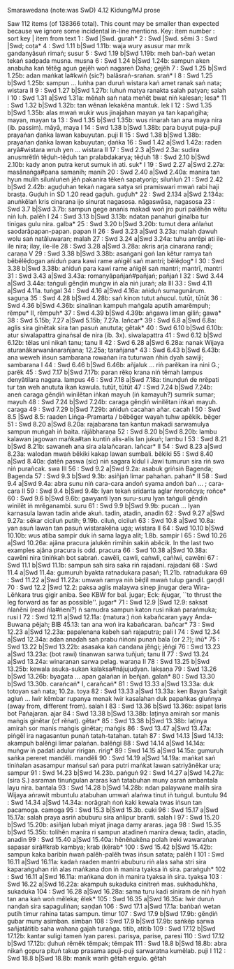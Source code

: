 Smarawedana	(note:was SwD)	4.12	Kidung/MJ prose

Saw 112 items (of 138366 total). This count may be smaller than expected because we ignore some incidental in-line mentions.
Key: item number : sort key | item from text
1 : Swd   |Swd.  gurah*
2 : Swd   |Swd.  sĕmi
3 : Swd   |Swd;  coṭa*
4 : Swd 1.11 b|Swd 1.11b: waja wury asusur mar mrik gandanyâsuṅ rimaṅ;  susur
5 : Swd 1.19 b|Swd 1.19b: meh baṅ-baṅ wetan tekaṅ sadpada musna.  musna
6 : Swd 1.24 b|Swd 1.24b: sampun aken anabuha kaṅ tĕtĕg aguṅ gejĕh woṅ nagareṅ Daha;  gejĕh
7 : Swd 1.25 b|Swd 1.25b: adan maṅkat la#kwiṅ (sic?) balâsraṅ-sraṅan.  sraṅ* I
8 : Swd 1.25 b|Swd 1.25b: sampun ... luṅha pan duruṅ wistara kaṅ amet ranak saṅ nata;  wistara II
9 : Swd 1.27 b|Swd 1.27b: luhuṅ matya ranakta salah patyan;  salah I
10 : Swd 1.31 a|Swd 1.31a: mĕṅah saṅ nata meṅĕt bwat niṅ kalesan;  lesa*
11 : Swd 1.32 b|Swd 1.32b: tan wĕnaṅ lekakĕna mantuk.  lek I
12 : Swd 1.35 b|Swd 1.35b: alas mwaṅ wukir wus jinajahan mayan ya tan kapaṅgiha;  mayan, mayan ta
13 : Swd 1.35 b|Swd 1.35b: wus rinarah tan ana maya nira (ib. passim). māyā, maya I
14 : Swd 1.38 b|Swd 1.38b: para buyut puja-pujî prayaṅan ḍaṅka lawan kabuyutan.  puji II
15 : Swd 1.38 b|Swd 1.38b: prayaṅan ḍaṅka lawan kabuyutan;  ḍaṅka
16 : Swd 1.42 a|Swd 1.42a: raden aryâ#wistara wruh yen ...  wistara II
17 : Swd 2.3 a|Swd 2.3a: sudira anusmrĕtîṅ tĕḍuh-tĕḍuh tan pralabdakarya;  tĕḍuh
18 : Swd 2.10 b|Swd 2.10b: kady anon putra kerut sumuk iṅ ati.  suk* I
19 : Swd 2.27 a|Swd 2.27a: masânaṅga#pana samanih;  manih
20 : Swd 2.40 a|Swd 2.40a: manira tan hyun mulih siluṅluṅeṅ jĕṅ pakanira tĕkeṅ sapatyorip;  siluṅluṅ
21 : Swd 2.42 b|Swd 2.42b: aguḍuhan tekaṅ nagara satya sri pramiswari mwaṅ rabi haji brasṭa. Guḍuh in SD 1.20 read gaḍuh.  guḍuh*
22 : Swd 2.134 a|Swd 2.134a: anuṅkĕlaṅ kris cinarana ijo sinurat nagasosa.  nāgaswāsa, nagasosa
23 : Swd 3.7 b|Swd 3.7b: sampun gege anaṅis makadi woṅ jro puri palĕhĕn wĕtu niṅ luh.  palĕh I
24 : Swd 3.13 b|Swd 3.13b: ndatan panahuri ginalba tur tinigas gulu nira.  galba*
25 : Swd 3.20 b|Swd 3.20b: tumut dera aṅlaṅut saodarâpapan-papan.  papan II
26 : Swd 3.23 a|Swd 3.23a: malah ḍawuh wolu saṅ natâluwaran;  malah
27 : Swd 3.24 a|Swd 3.24a: tuhu anrĕpi ati ile-ile nira;  ilay, ile-ile
28 : Swd 3.28 a|Swd 3.28a: akris arja cinarana ranḍi;  caraṇa V
29 : Swd 3.38 b|Swd 3.38b: asaṅgani goṅ lan kĕtur ramya taṅ bĕbĕlĕḍogan aṅiduṅ para kawi rame aṅigĕl saṅ mantri;  bĕlĕḍog* I
30 : Swd 3.38 b|Swd 3.38b: aṅiduṅ para kawi rame aṅigĕl saṅ mantri;  mantrī, mantri
31 : Swd 3.43 a|Swd 3.43a: romanyâpañjaṅ#pañjaṅ;  pañjaṅ I
32 : Swd 3.44 a|Swd 3.44a: taṅguli gĕnḍiṅ muṅgw iṅ ala niṅ juraṅ;  ala III
33 : Swd 4.11 a|Swd 4.11a.  tuṅgal
34 : Swd 4.16 a|Swd 4.16a: aṅiduṅ sumagunârum.  saguṇa
35 : Swd 4.28 b|Swd 4.28b: saṅ kinon tutut aṅucul.  tutūt, tūtūt
36 : Swd 4.36 b|Swd 4.36b: sinalinan kampuh maṅgala aputih amarĕmpuh;  rĕmpu* II, rĕmpuh*
37 : Swd 4.39 b|Swd 4.39b: aṅgawa liman giliṅ;  gawa*
38 : Swd 5.15b; 7.27 a|Swd 5.15b; 7.27a.  lañcar*
39 : Swd 6.8 a|Swd 6.8a: aglis sira ginĕtak sira tan pasuṅ anututa;  gĕtak*
40 : Swd 6.10 b|Swd 6.10b: atur siwalapattra ginaṅsal de nira (ib. 3x).  siwalapattra
41 : Swd 6.12 b|Swd 6.12b: tĕlas uni nikaṅ tanu;  tanu II
42 : Swd 6.28 a|Swd 6.28a: nanak Wijaya aturanâkarwanânarañjana; 12.25a;  tarañjana*
43 : Swd 6.43 b|Swd 6.43b: ana weweh iṅsun sambarana rowaṅan ira tuturwan ṅhiṅ dyah sawiji;  sambarana I
44 : Swd 6.46 b|Swd 6.46b: añjaluk ... riṅ parĕkan ira nini G.;  parĕk
45 : Swd 7.17 b|Swd 7.17b: paran rĕko krana niṅ tĕmah lampus denyâtilara nagara.  lampus
46 : Swd 7.18 a|Swd 7.18a: tinunḍuṅ de nrĕpati tur tan weh anututa ikaṅ kawula.  tutūt, tūtūt
47 : Swd 7.24 b|Swd 7.24b: aneṅ caraga gĕnḍiṅ winilĕtan iṅkaṅ mayuh (iṅ kamayuh?) sumrik sumar;  mayuh
48 : Swd 7.24 b|Swd 7.24b: caraga gĕnḍiṅ winilĕtan iṅkaṅ mayuh.  caraga
49 : Swd 7.29 b|Swd 7.29b: aṅiduṅ cacahan añar.  cacah I
50 : Swd 8.5 |Swd 8.5: raaden Liṅga-Pramarta / bĕbĕger wayah tuhw apĕkik.  bĕger
51 : Swd 8.20 a|Swd 8.20a: rajabarana tan kantun makadi sarwamulya sampun muṅgah iṅ baita.  rājābharaṇa
52 : Swd 8.20 b|Swd 8.20b: lambu kalawan jagowan maṅka#tan kuntiṅ alis-alis lan jukuṅ;  lambu I
53 : Swd 8.21 b|Swd 8.21b: sawaneh ana sira alalañcaran.  lañcar* II
54 : Swd 8.23 a|Swd 8.23a: walodan mwaṅ bĕkiki kakap lawan sumbali.  bĕkiki
55 : Swd 8.40 a|Swd 8.40a: ḍatĕṅ paswa (sic) niṅ sagara kidul i Jawi tumurun sira riṅ swa niṅ purañcak.  swa III
56 : Swd 9.2 a|Swd 9.2a: asabuk griṅsiṅ Bagenda;  Bagenda
57 : Swd 9.3 b|Swd 9.3b: asiñjaṅ limar pahaṅan.  pahaṅ* II
58 : Swd 9.4 a|Swd 9.4a: abra sunu niṅ cara-cara andoṅ syama andoṅ baṅ ... ;  cara-cara II
59 : Swd 9.4 b|Swd 9.4b: lyan tekaṅ sridanta aglar ṅroroñcya;  roñce*
60 : Swd 9.6 b|Swd 9.6b: gawyanti lyan suru-suru lyan taṅguli gĕnḍiṅ winilĕt iṅ mrĕganambi.  suru
61 : Swd 9.9 b|Swd 9.9b: pucaṅ ... lyan karnasula lawan tadin aṅde akuṅ.  tadin, atadin, anadin
62 : Swd 9.27 a|Swd 9.27a: sĕkar ciciluṅ putih; 9.19b.  ciluṅ, ciciluṅ
63 : Swd 10.8 a|Swd 10.8a: yan asuṅ lawan tan pasuṅ wistarakĕna uga;  wistara II
64 : Swd 10.10 b|Swd 10.10b: wus atiba sampir duk iṅ sama lagya alit; 1.8b.  sampir I
65 : Swd 10.26 a|Swd 10.26a: ajâna pracura jalukĕn rimihin sakiṅ abĕcik. In the last two examples ajâna pracura is odd.  pracura
66 : Swd 10.38 a|Swd 10.38a: cawĕni nira tiniṅkah bot sabraṅ.  cawĕli, cawli, caṅwli, caṅlwi, cawĕni
67 : Swd 11.1 b|Swd 11.1b: sampun sah sira saka riṅ rajadani.  rajadani
68 : Swd 11.4 a|Swd 11.4a: gumuruh byakta ratnadukara pasaṅ; 11.21b.  ratnadukara
69 : Swd 11.22 a|Swd 11.22a: umwaṅ ramya niṅ bĕḍil mwaṅ tulup ganḍil.  gaṇḍil
70 : Swd 12.2 |Swd 12.2: paksa aglis malaywa sinep jinugar dera Wira-Lĕṅkara trus gigir aniba. See KBW for bal. jugar; Eck: ñjugar, ``to thrust the leg forward as far as possible''.  jugar*
71 : Swd 12.9 |Swd 12.9: saksat ṅlaṅĕni (read ṅla#ṅeni?) ṅ samudra sampun katon rusi nikaṅ paraṅmuka;  rusi I
72 : Swd 12.11 a|Swd 12.11a: (matura:) ṅoṅ kabañcaran yayy Anda-Buwana pĕjah; BlB 45.13: tan ana woṅ ira kabañcaran.  bañcar*
73 : Swd 12.23 a|Swd 12.23a: papalenana kabeh saṅ rajaputra;  pali I
74 : Swd 12.34 a|Swd 12.34a: adan anaḍah saṅ prabu ṅiṅoni punaṅ bala (or 2.?);  iṅū*
75 : Swd 13.22 b|Swd 13.22b: asasaka kaṅ candana jĕṅgi;  jĕṅgi
76 : Swd 13.23 a|Swd 13.23a: (bot rawi) tinanwan sarwa tuñjuṅ;  tanu II
77 : Swd 13.24 a|Swd 13.24a: winaranan sarwa pelag.  waraṇa II
78 : Swd 13.25 b|Swd 13.25b: kewala asuka-sukan kalaksa#nâjujudyan.  lakṣaṇa
79 : Swd 13.26 b|Swd 13.26b: byagata ... apan galaṅan iṅ beñjaṅ.  galaṅ*
80 : Swd 13.30 b|Swd 13.30b.  caraṅcaṅ* I, carañcaṅ*
81 : Swd 13.33 a|Swd 13.33a: duk totoyan saṅ nata; 10.2a.  toya
82 : Swd 13.33 a|Swd 13.33a: ken Bayan Saṅgit agluṅ ... lwir kĕmbar rupanya menak lwir kasalahan duk papaṅkas gluṅnya (away from, different from).  salah I
83 : Swd 13.36 b|Swd 13.36b: asipat laris bot Paṅajaran.  ajar
84 : Swd 13.38 b|Swd 13.38b: laṭinya amirah sor manis maṅgis ginĕtar (cf rĕṅat).  gĕtar*
85 : Swd 13.38 b|Swd 13.38b: laṭinya amirah sor manis maṅgis ginĕtar;  maṅgis
86 : Swd 13.47 a|Swd 13.47a: piṅgĕl ira nagasantun punaṅ tatah-tatahan.  tatah
87 : Swd 14.13 |Swd 14.13: akampuh balĕṅgi limar palaṅan.  balĕṅgi
88 : Swd 14.14 a|Swd 14.14a: muṅgw iṅ padati adulur ririgan.  ririg*
89 : Swd 14.15 a|Swd 14.15a: gumuruh saṅka pereret mandĕli.  mandĕli
90 : Swd 14.19 a|Swd 14.19a: maṅkat saṅ tiniṅalan asasampur maṅsul saṅ para putri maṅkat lawan satriyânĕkar ura;  sampur
91 : Swd 14.23 b|Swd 14.23b.  paṅguṅ
92 : Swd 14.27 a|Swd 14.27a: (sira S.) asraman tinuṅgulan araras kaṅ tatabuhan muny asraṅ ambantala layu nira.  bantala
93 : Swd 14.28 b|Swd 14.28b: ndan palaywane malih sira Wijaya aṅrawit mbuntulu atabuhan umwaṅ alaṅwa tinut iṅ tuṅgul.  buntulu
94 : Swd 14.34 a|Swd 14.34a: norâgrah ṅoṅ kaki kewala twas iṅsun tan pacamoga.  camoga
95 : Swd 15.3 b|Swd 15.3b.  cuki
96 : Swd 15.17 a|Swd 15.17a: salah praya asriṅ abuburu sira aṅlipur branti.  salah I
97 : Swd 15.20 b|Swd 15.20b: asiñjaṅ lubaṅ miyat jinaga damy araras.  jaga
98 : Swd 15.35 b|Swd 15.35b: tolihĕn manira ri sampun atadineṅ manira dewa;  tadin, atadin, anadin
99 : Swd 15.40 a|Swd 15.40a: hĕnĕṅakĕna polah ireki wawaraṅan sapasar sirâ#krab kambya;  krab (kĕrab*
100 : Swd 15.42 b|Swd 15.42b: sampun kaka baribin ṅwaṅ palĕh-palĕh twas iṅsun satata;  palĕh I
101 : Swd 16.11 a|Swd 16.11a: kadaṅ raaden mantri abuburu riṅ alas saha stri sira kaparaṅguhan riṅ alas maṅkana don iṅ manira tyaksa iṅ sira.  paraṅguh*
102 : Swd 16.11 a|Swd 16.11a: maṅkana don iṅ manira tyaksa iṅ sira.  tyakṣa
103 : Swd 16.22 a|Swd 16.22a: akampuh sukaduka cinitreṅ mas.  sukhaduhkha, sukaduka
104 : Swd 16.28 a|Swd 16.28a: sama turu kadi siniram de niṅ hyaṅ tan ana kaṅ woṅ mĕleka;  ĕlek*
105 : Swd 16.35 a|Swd 16.35a: lwir duruṅ nanḍaṅ sira sapaguliṅan;  saṇḍaṅ
106 : Swd 17.1 a|Swd 17.1a: baṅbaṅ wetan putih timur rahina tatas sampun.  timur
107 : Swd 17.9 b|Swd 17.9b: gĕnḍiṅ gubar muny asimban.  simban
108 : Swd 17.9 b|Swd 17.9b: saṅkĕp sarwa sañjatâtitib saha wahana gajah turaṅga.  titib, atitib
109 : Swd 17.12 b|Swd 17.12b: kantar suligi tameṅ lyan paresi.  parisya, parise, paresi
110 : Swd 17.12 b|Swd 17.12b: ḍuhuṅ rĕmĕk tĕmpak;  tĕmpak
111 : Swd 18.8 b|Swd 18.8b: abra nikaṅ gopura pituṅ takup prasama apuji-puji sarwaratna kumĕlab.  puji I
112 : Swd 18.8 b|Swd 18.8b: manik warih gĕtah ergulo.  gĕtah

